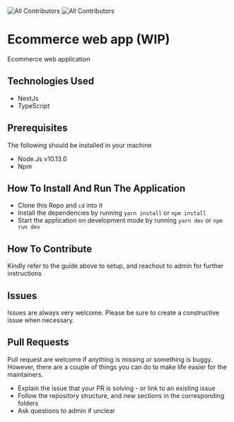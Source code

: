 ![All Contributors](https://img.shields.io/badge/licence-MIT-brightgreen)
![All Contributors](https://img.shields.io/badge/PRs-welcome-brightgreen)

# Ecommerce web app (WIP)
Ecommerce web application

## Technologies Used
- NextJs
- TypeScript

## Prerequisites
The following should be installed in your machine

- Node.Js v10.13.0
- Npm

## How To Install And Run The Application
- Clone this Repo and `cd` into it
- Install the dependencies by running `yarn install` or `npm install`
- Start the application on development mode by running `yarn dev` or `npm run dev`

## How To Contribute
Kindly refer to the guide above to setup, and reachout to admin for further instructions

## Issues
Issues are always very welcome. Please be sure to create a constructive issue when necessary.

## Pull Requests
Pull request are welcome if anything is missing or something is buggy. However, there are a couple of things you can do to make life easier for the maintainers.

 - Explain the issue that your PR is solving - or link to an existing issue
 - Follow the repository structure, and new sections in the corresponding folders
 - Ask questions to admin if unclear
